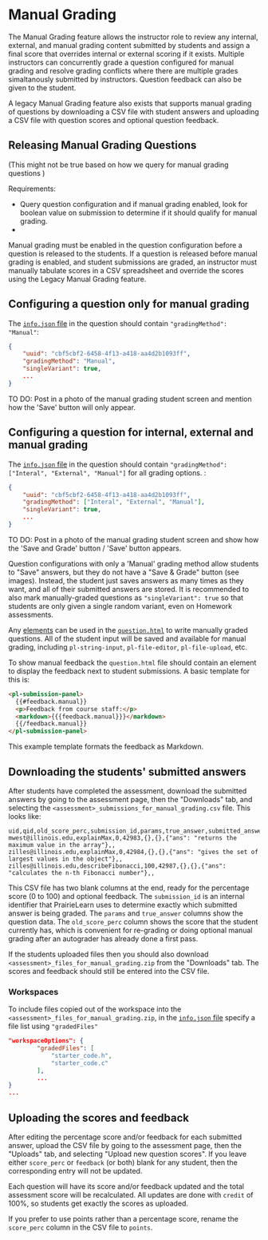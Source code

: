 # Manual Grading

The Manual Grading feature allows the instructor role to review any internal, external, and manual grading content submitted by students and assign a final score that overrides internal or external scoring if it exists. Multiple instructors can concurrently grade a question configured for manual grading and resolve grading conflicts where there are multiple grades simaltanously submitted by instructors. Question feedback can also be given to the student.

A legacy Manual Grading feature also exists that supports manual grading of questions by downloading a CSV file with student answers and uploading a CSV file with question scores and optional question feedback.
## Releasing Manual Grading Questions

(This might not be true based on how we query for manual grading questions )

Requirements:
- Query question configuration and if manual grading enabled, look for boolean value on submission to determine if it should qualify for manual grading.
- 
Manual grading must be enabled in the question configuration before a question is released to the students. If a question is released before manual grading is enabled, and student submissions are graded, an instructor must manually tabulate scores in a CSV spreadsheet and override the scores using the Legacy Manual Grading feature.

## Configuring a question only for manual grading

The [`info.json` file](question.md#question-infojson) in the question should contain `"gradingMethod": "Manual"`:
```json
{
    "uuid": "cbf5cbf2-6458-4f13-a418-aa4d2b1093ff",
    "gradingMethod": "Manual",
    "singleVariant": true,
    ...
}
```

TO DO: Post in a photo of the manual grading student screen and mention how the 'Save' button will only appear.

## Configuring a question for internal, external and manual grading

The [`info.json` file](question.md#question-infojson) in the question should contain `"gradingMethod": ["Interal", "External", "Manual"]` for all grading options.  :
```json
{
    "uuid": "cbf5cbf2-6458-4f13-a418-aa4d2b1093ff",
    "gradingMethod": ["Interal", "External", "Manual"],
    "singleVariant": true,
    ...
}
```

TO DO: Post in a photo of the manual grading student screen and show how the 'Save and Grade' button / 'Save' button appears.

Question configurations with only a 'Manual' grading method allow students to "Save" answers, but they do not have a "Save & Grade" button (see images). Instead, the student just saves answers as many times as they want, and all of their submitted answers are stored. It is recommended to also mark manually-graded questions as `"singleVariant": true` so that students are only given a single random variant, even on Homework assessments.

Any [elements](elements/) can be used in the [`question.html`](question.md#question-questionhtml) to write manually graded questions. All of the student input will be saved and available for manual grading, including `pl-string-input`, `pl-file-editor`, `pl-file-upload`, etc.

To show manual feedback the `question.html` file should contain an element to display the feedback next to student submissions. A basic template for this is:
```html
<pl-submission-panel>
  {{#feedback.manual}}
  <p>Feedback from course staff:</p>
  <markdown>{{{feedback.manual}}}</markdown>
  {{/feedback.manual}}
</pl-submission-panel>
```

This example template formats the feedback as Markdown.


## Downloading the students' submitted answers

After students have completed the assessment, download the submitted answers by going to the assessment page, then the "Downloads" tab, and selecting the `<assessment>_submissions_for_manual_grading.csv` file. This looks like:
```csv
uid,qid,old_score_perc,submission_id,params,true_answer,submitted_answer,score_perc,feedback
mwest@illinois.edu,explainMax,0,42983,{},{},{"ans": "returns the maximum value in the array"},,
zilles@illinois.edu,explainMax,0,42984,{},{},{"ans": "gives the set of largest values in the object"},,
zilles@illinois.edu,describeFibonacci,100,42987,{},{},{"ans": "calculates the n-th Fibonacci number"},,
```

This CSV file has two blank columns at the end, ready for the percentage score (0 to 100) and optional feedback. The `submission_id` is an internal identifier that PrairieLearn uses to determine exactly which submitted answer is being graded. The `params` and `true_answer` columns show the question data. The `old_score_perc` column shows the score that the student currently has, which is convenient for re-grading or doing optional manual grading after an autograder has already done a first pass.

If the students uploaded files then you should also download `<assessment>_files_for_manual_grading.zip` from the "Downloads" tab. The scores and feedback should still be entered into the CSV file.

### Workspaces

To include files copied out of the workspace into the `<assessment>_files_for_manual_grading.zip`, in the [`info.json` file](workspaces/index.md#infojson) specify a file list using `"gradedFiles"`
```json
"workspaceOptions": {
        "gradedFiles": [
            "starter_code.h",
            "starter_code.c"
        ],
        ...
}
...
```

## Uploading the scores and feedback

After editing the percentage score and/or feedback for each submitted answer, upload the CSV file by going to the assessment page, then the "Uploads" tab, and selecting "Upload new question scores". If you leave either `score_perc` or `feedback` (or both) blank for any student, then the corresponding entry will not be updated.

Each question will have its score and/or feedback updated and the total assessment score will be recalculated. All updates are done with `credit` of 100%, so students get exactly the scores as uploaded.

If you prefer to use points rather than a percentage score, rename the `score_perc` column in the CSV file to `points`.
